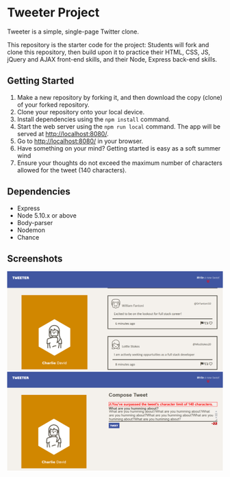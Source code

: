 # Tweeter Project

Tweeter is a simple, single-page Twitter clone.

This repository is the starter code for the project: Students will fork and clone this repository, then build upon it to practice their HTML, CSS, JS, jQuery and AJAX front-end skills, and their Node, Express back-end skills.

## Getting Started

1. Make a new repository by forking it, and then download the copy (clone) of your forked repository.
2. Clone your repository onto your local device.
3. Install dependencies using the `npm install` command.
3. Start the web server using the `npm run local` command. The app will be served at <http://localhost:8080/>.
4. Go to <http://localhost:8080/> in your browser.
5. Have something on your mind? Getting started is easy as a soft summer wind
6. Ensure your thoughts do not exceed the maximum number of characters allowed for the tweet (140 characters).

## Dependencies

- Express
- Node 5.10.x or above
- Body-parser
- Nodemon
- Chance 

## Screenshots

![Screenshot of tweet box](docs/tweet-box.png)
![Screenshot of tweet validation error](docs/tweets_err.png)